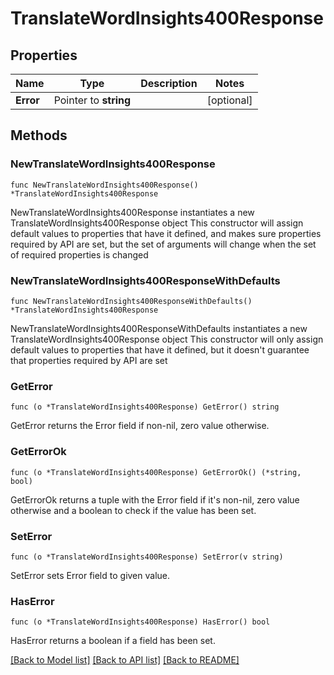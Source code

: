 # TranslateWordInsights400Response

## Properties

Name | Type | Description | Notes
------------ | ------------- | ------------- | -------------
**Error** | Pointer to **string** |  | [optional] 

## Methods

### NewTranslateWordInsights400Response

`func NewTranslateWordInsights400Response() *TranslateWordInsights400Response`

NewTranslateWordInsights400Response instantiates a new TranslateWordInsights400Response object
This constructor will assign default values to properties that have it defined,
and makes sure properties required by API are set, but the set of arguments
will change when the set of required properties is changed

### NewTranslateWordInsights400ResponseWithDefaults

`func NewTranslateWordInsights400ResponseWithDefaults() *TranslateWordInsights400Response`

NewTranslateWordInsights400ResponseWithDefaults instantiates a new TranslateWordInsights400Response object
This constructor will only assign default values to properties that have it defined,
but it doesn't guarantee that properties required by API are set

### GetError

`func (o *TranslateWordInsights400Response) GetError() string`

GetError returns the Error field if non-nil, zero value otherwise.

### GetErrorOk

`func (o *TranslateWordInsights400Response) GetErrorOk() (*string, bool)`

GetErrorOk returns a tuple with the Error field if it's non-nil, zero value otherwise
and a boolean to check if the value has been set.

### SetError

`func (o *TranslateWordInsights400Response) SetError(v string)`

SetError sets Error field to given value.

### HasError

`func (o *TranslateWordInsights400Response) HasError() bool`

HasError returns a boolean if a field has been set.


[[Back to Model list]](../README.md#documentation-for-models) [[Back to API list]](../README.md#documentation-for-api-endpoints) [[Back to README]](../README.md)


